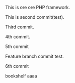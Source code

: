 This is ore ore PHP framework.

This is second commit(test).

Third commit.

4th commit.

5th commit

Feature branch commit test.

6th commit

bookshelf
aaaa
